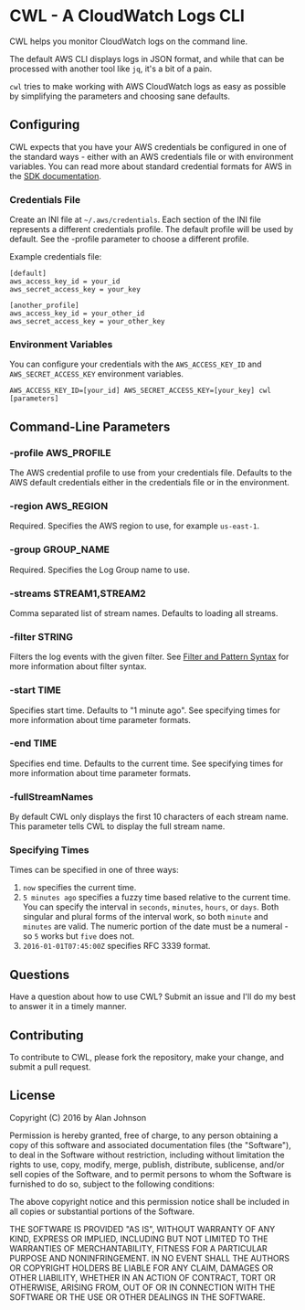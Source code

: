 # CWL - A CloudWatch Logs CLI

CWL helps you monitor CloudWatch logs on the command line.

The default AWS CLI displays logs in JSON format, and while that can
be processed with another tool like `jq`, it's a bit of a pain.

`cwl` tries to make working with AWS CloudWatch logs as easy as
possible by simplifying the parameters and choosing sane defaults.

## Configuring

CWL expects that you have your AWS credentials be configured in one of the standard ways - either with an AWS credentials file or with environment variables. You can read more about standard credential formats for AWS in the  [SDK documentation](http://docs.aws.amazon.com/sdk-for-go/latest/v1/developerguide/configuring-sdk.title.html).

### Credentials File

Create an INI file at `~/.aws/credentials`. Each section of the INI file represents a different credentials profile. The default
profile will be used by default. See the -profile parameter to choose a different profile.

Example credentials file:

```
[default]
aws_access_key_id = your_id
aws_secret_access_key = your_key

[another_profile]
aws_access_key_id = your_other_id
aws_secret_access_key = your_other_key
```

### Environment Variables

You can configure your credentials with the `AWS_ACCESS_KEY_ID` and `AWS_SECRET_ACCESS_KEY` environment variables.

```
AWS_ACCESS_KEY_ID=[your_id] AWS_SECRET_ACCESS_KEY=[your_key] cwl [parameters]
```

## Command-Line Parameters

### -profile AWS_PROFILE

The AWS credential profile to use from your credentials file. Defaults to the AWS default credentials either in the credentials file or in the environment.

### -region AWS_REGION

Required. Specifies the AWS region to use, for example `us-east-1`.

### -group GROUP_NAME

Required. Specifies the Log Group name to use.

### -streams STREAM1,STREAM2

Comma separated list of stream names. Defaults to loading all streams.

### -filter STRING

Filters the log events with the given filter. See [Filter and Pattern Syntax](http://docs.aws.amazon.com/AmazonCloudWatch/latest/DeveloperGuide/FilterAndPatternSyntax.html) for more information about filter syntax.

### -start TIME

Specifies start time. Defaults to "1 minute ago". See specifying times for more information about time parameter formats.

### -end TIME

Specifies end time. Defaults to the current time. See specifying times for more information about time parameter formats.

### -fullStreamNames

By default CWL only displays the first 10 characters of each stream name. This parameter tells CWL to display the full stream name.

### Specifying Times

Times can be specified in one of three ways:

1. `now` specifies the current time.
2. `5 minutes ago` specifies a fuzzy time based relative to the current time. You can specify the interval in `seconds`, `minutes`, `hours`, or `days`. Both singular and plural forms of the interval work, so both `minute` and `minutes` are valid. The numeric portion of the date must be a numeral - so `5` works but `five` does not.
3. `2016-01-01T07:45:00Z` specifies RFC 3339 format.

## Questions

Have a question about how to use CWL? Submit an issue and I'll do my best to answer it in a timely manner.

## Contributing

To contribute to CWL, please fork the repository, make your change, and submit a pull request.

## License

Copyright (C) 2016 by Alan Johnson

Permission is hereby granted, free of charge, to any person obtaining a copy of this software and associated documentation files (the "Software"), to deal in the Software without restriction, including without limitation the rights to use, copy, modify, merge, publish, distribute, sublicense, and/or sell copies of the Software, and to permit persons to whom the Software is furnished to do so, subject to the following conditions:

The above copyright notice and this permission notice shall be included in all copies or substantial portions of the Software.

THE SOFTWARE IS PROVIDED "AS IS", WITHOUT WARRANTY OF ANY KIND, EXPRESS OR IMPLIED, INCLUDING BUT NOT LIMITED TO THE WARRANTIES OF MERCHANTABILITY, FITNESS FOR A PARTICULAR PURPOSE AND NONINFRINGEMENT. IN NO EVENT SHALL THE AUTHORS OR COPYRIGHT HOLDERS BE LIABLE FOR ANY CLAIM, DAMAGES OR OTHER LIABILITY, WHETHER IN AN ACTION OF CONTRACT, TORT OR OTHERWISE, ARISING FROM, OUT OF OR IN CONNECTION WITH THE SOFTWARE OR THE USE OR OTHER DEALINGS IN THE SOFTWARE.
